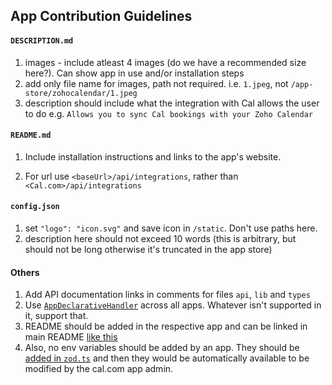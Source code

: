 ## App Contribution Guidelines

#### `DESCRIPTION.md`
1. images - include atleast 4 images (do we have a recommended size here?). Can show app in use and/or installation steps
2. add only file name for images, path not required. i.e. `1.jpeg`, not `/app-store/zohocalendar/1.jpeg`
3. description should include what the integration with Cal allows the user to do e.g. `Allows you to sync Cal bookings with your Zoho Calendar`

#### `README.md`
1. Include installation instructions and links to the app's website.

2. For url use `<baseUrl>/api/integrations`, rather than `<Cal.com>/api/integrations`

#### `config.json`

1. set `"logo": "icon.svg"` and save icon in `/static`. Don't use paths here.
2. description here should not exceed 10 words (this is arbitrary, but should not be long otherwise it's truncated in the app store)

#### Others
1. Add API documentation links in comments for files `api`, `lib` and `types` 
2. Use [`AppDeclarativeHandler`](../types/AppHandler.d.ts) across all apps. Whatever isn't supported in it, support that.
3. README should be added in the respective app and can be linked in main README [like this](https://github.com/hive-one/calcom/pull/10429/files/155ac84537d12026f595551fe3542e810b029714#diff-b335630551682c19a781afebcf4d07bf978fb1f8ac04c6bf87428ed5106870f5R509)
4. Also, no env variables should be added by an app. They should be [added in `zod.ts`](https://github.com/hive-one/calcom/blob/main/packages/app-store/jitsivideo/zod.ts) and then they would be automatically available to be modified by the cal.com app admin.